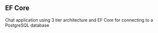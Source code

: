 ## EF Core
Chat application using 3 tier architecture and EF Core for connecting to a PostgreSQL database
